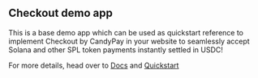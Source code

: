 ## Checkout demo app

This is a base demo app which can be used as quickstart reference to implement Checkout by CandyPay in your website to seamlessly accept Solana and other SPL token payments instantly settled in USDC!

For more details, head over to [Docs](https://docs.candypay.fun/) and [Quickstart](https://docs.candypay.fun/checkout/quickstart.html)
